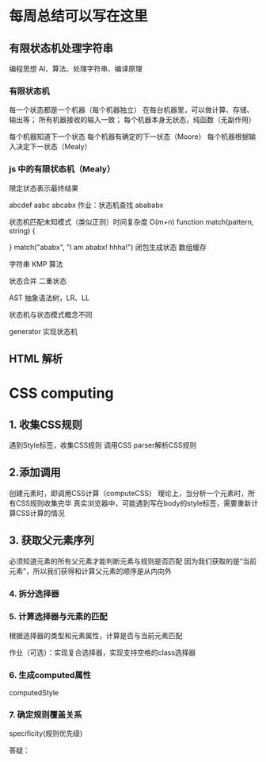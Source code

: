 # 每周总结可以写在这里

## 有限状态机处理字符串

编程思想
AI、算法、处理字符串、编译原理

### 有限状态机

每一个状态都是一个机器（每个机器独立）
在每台机器里，可以做计算、存储、输出等；
所有机器接收的输入一致；
每个机器本身无状态，纯函数（无副作用）

每个机器知道下一个状态
每个机器有确定的下一状态（Moore）
每个机器根据输入决定下一状态（Mealy）

### js 中的有限状态机（Mealy）

限定状态表示最终结果

abcdef
aabc
abcabx
作业：状态机查找 abababx

状态机匹配未知模式（类似正则）时间复杂度 O(m+n)
function match(pattern, string) {

}
match("ababx", "I am ababx! hhha!")
闭包生成状态
数组缓存

字符串 KMP 算法

状态合并
二重状态

AST 抽象语法树，LR、LL

状态机与状态模式概念不同

generator 实现状态机

## HTML 解析



# CSS computing
## 1. 收集CSS规则
遇到Style标签，收集CSS规则
调用CSS parser解析CSS规则


## 2.添加调用
创建元素时，即调用CSS计算（computeCSS）
理论上，当分析一个元素时，所有CSS规则收集完毕
真实浏览器中，可能遇到写在body的style标签，需要重新计算CSS计算的情况

## 3. 获取父元素序列
必须知道元素的所有父元素才能判断元素与规则是否匹配
因为我们获取的是“当前元素”，所以我们获得和计算父元素的顺序是从内向外

### 4. 拆分选择器

### 5. 计算选择器与元素的匹配
根据选择器的类型和元素属性，计算是否与当前元素匹配


作业（可选）：实现复合选择器，实现支持空格的class选择器

### 6. 生成computed属性
computedStyle

### 7. 确定规则覆盖关系
specificity(规则优先级)


答疑：

